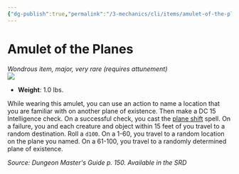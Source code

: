 ```yaml
---
{"dg-publish":true,"permalink":"/3-mechanics/cli/items/amulet-of-the-planes/","tags":["ttrpg-cli/compendium/src/5e/dmg","ttrpg-cli/item/attunement/required","ttrpg-cli/item/rarity/very-rare","ttrpg-cli/item/tier/major"],"noteIcon":""}
---
```


# Amulet of the Planes
*Wondrous item, major, very rare (requires attunement)*  
![](3-Mechanics/CLI/items/img/amulet-of-the-planes.webp#right)

- **Weight**: 1.0 lbs.

While wearing this amulet, you can use an action to name a location that you are familiar with on another plane of existence. Then make a DC 15 Intelligence check. On a successful check, you cast the [plane shift](3-Mechanics/CLI/spells/plane-shift.md) spell. On a failure, you and each creature and object within 15 feet of you travel to a random destination. Roll a `d100`. On a 1-60, you travel to a random location on the plane you named. On a 61-100, you travel to a randomly determined plane of existence.

*Source: Dungeon Master's Guide p. 150. Available in the <span title='Systems Reference Document (5.1)'>SRD</span>*